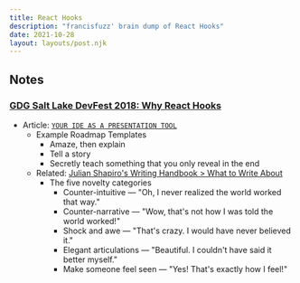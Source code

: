 ```yaml
---
title: React Hooks
description: "francisfuzz' brain dump of React Hooks"
date: 2021-10-28
layout: layouts/post.njk
---
```


## Notes

### [GDG Salt Lake DevFest 2018: Why React Hooks](https://www.youtube.com/watch?v=zWsZcBiwgVE&list=PLV5CVI1eNcJgNqzNwcs4UKrlJdhfDjshf)

- Article: [`YOUR IDE AS A PRESENTATION TOOL`](https://staltz.com/your-ide-as-a-presentation-tool.html)
  - Example Roadmap Templates
    - Amaze, then explain
    - Tell a story
    - Secretly teach something that you only reveal in the end
  - Related: [Julian Shapiro's Writing Handbook > What to Write About](https://www.julian.com/guide/write/ideas)
    - The five novelty categories
      - Counter-intuitive — "Oh, I never realized the world worked that way."
      - Counter-narrative — "Wow, that's not how I was told the world worked!"
      - Shock and awe — "That's crazy. I would have never believed it."
      - Elegant articulations — "Beautiful. I couldn't have said it better myself."
      - Make someone feel seen — "Yes! That's exactly how I feel!"
